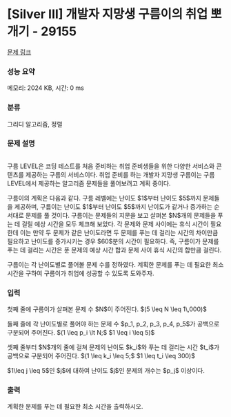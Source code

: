 # [Silver III] 개발자 지망생 구름이의 취업 뽀개기 - 29155 

[문제 링크](https://www.acmicpc.net/problem/29155) 

### 성능 요약

메모리: 2024 KB, 시간: 0 ms

### 분류

그리디 알고리즘, 정렬

### 문제 설명

<p style="text-align: center;"><img alt="" src=""></p>

<p>구름 LEVEL은 코딩 테스트를 처음 준비하는 취업 준비생들을 위한 다양한 서비스와 콘텐츠를 제공하는 구름의 서비스이다. 취업 준비를 하는 개발자 지망생 구름이는 구름 LEVEL에서 제공하는 알고리즘 문제들을 풀어보려고 계획 중이다.</p>

<p>구름이의 계획은 다음과 같다. 구름 레벨에는 난이도 $1$부터 난이도 $5$까지 문제들을 제공하며, 구름이는 난이도 $1$부터 난이도 $5$까지 난이도가 같거나 증가하는 순서대로 문제를 풀 것이다. 구름이는 문제들의 지문을 보고 살펴본 $N$개의 문제들을 푸는 데 걸릴 예상 시간을 모두 체크해 보았다. 각 문제와 문제 사이에는 휴식 시간이 필요한데 이는 만약 두 문제가 같은 난이도라면 두 문제를 푸는 데 걸리는 시간의 차이만큼 필요하고 난이도를 증가시키는 경우 $60$분의 시간이 필요하다. 즉, 구름이가 문제를 푸는 데 걸리는 시간은 푼 문제의 예상 시간 합과 문제 사이 휴식 시간의 합만큼 걸린다.</p>

<p>구름이는 각 난이도별로 풀어볼 문제 수를 정하였다. 계획한 문제를 푸는 데 필요한 최소 시간을 구하여 구름이가 취업에 성공할 수 있도록 도와주자.</p>

### 입력 

 <p>첫째 줄에 구름이가 살펴본 문제 수 $N$이 주어진다. $(5 \leq N \leq 1\,000)$</p>

<p>둘째 줄에 각 난이도별로 풀어야 하는 문제 수 $p_1, p_2, p_3, p_4, p_5$가 공백으로 구분되어 주어진다. $(1 \leq p_i \lt N;$ $1 \leq i \leq 5)$</p>

<p>셋째 줄부터 $N$개의 줄에 걸쳐 문제의 난이도 $k_i$와 푸는 데 걸리는 시간 $t_i$가 공백으로 구분되어 주어진다. $(1 \leq k_i \leq 5;$ $1 \leq t_i \leq 300)$</p>

<p>$1\leq j \leq 5$인 $j$에 대하여 난이도 $j$인 문제의 개수는 $p_j$ 이상이다.</p>

### 출력 

 <p>계획한 문제를 푸는 데 필요한 최소 시간을 출력하시오.</p>

